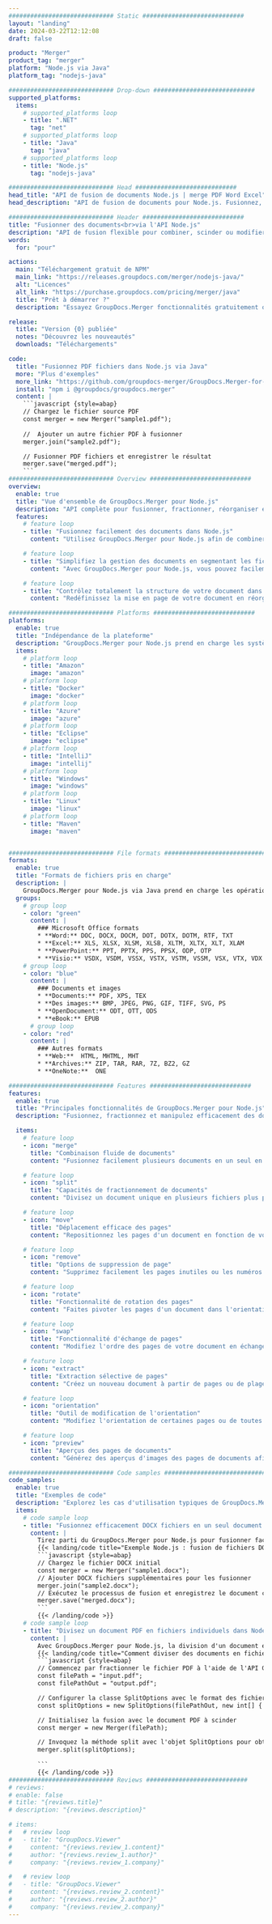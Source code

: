 ```yaml
---
############################# Static ############################
layout: "landing"
date: 2024-03-22T12:12:08
draft: false

product: "Merger"
product_tag: "merger"
platform: "Node.js via Java"
platform_tag: "nodejs-java"

############################# Drop-down ############################
supported_platforms:
  items:
    # supported_platforms loop
    - title: ".NET"
      tag: "net"
    # supported_platforms loop
    - title: "Java"
      tag: "java"
    # supported_platforms loop
    - title: "Node.js"
      tag: "nodejs-java"

############################# Head ############################
head_title: "API de fusion de documents Node.js | merge PDF Word Excel"
head_description: "API de fusion de documents pour Node.js. Fusionnez, fractionnez, échangez, réorganisez et supprimez des pages aux formats PDF, Microsoft Word, Excel, présentations, Visio, XPS et EPUB."

############################# Header ############################
title: "Fusionner des documents<br>via l'API Node.js"
description: "API de fusion flexible pour combiner, scinder ou modifier facilement PDF et Office Documents"
words:
  for: "pour"

actions:
  main: "Téléchargement gratuit de NPM"
  main_link: "https://releases.groupdocs.com/merger/nodejs-java/"
  alt: "Licences"
  alt_link: "https://purchase.groupdocs.com/pricing/merger/java"
  title: "Prêt à démarrer ?"
  description: "Essayez GroupDocs.Merger fonctionnalités gratuitement ou demandez une licence"

release:
  title: "Version {0} publiée"
  notes: "Découvrez les nouveautés"
  downloads: "Téléchargements"

code:
  title: "Fusionnez PDF fichiers dans Node.js via Java"
  more: "Plus d'exemples"
  more_link: "https://github.com/groupdocs-merger/GroupDocs.Merger-for-Node.js-via-Java"
  install: "npm i @groupdocs/groupdocs.merger"
  content: |
    ```javascript {style=abap}   
    // Chargez le fichier source PDF
    const merger = new Merger("sample1.pdf");
    
    //  Ajouter un autre fichier PDF à fusionner
    merger.join("sample2.pdf");

    // Fusionner PDF fichiers et enregistrer le résultat
    merger.save("merged.pdf");
    ```
############################# Overview ############################
overview:
  enable: true
  title: "Vue d'ensemble de GroupDocs.Merger pour Node.js"
  description: "API complète pour fusionner, fractionner, réorganiser et affiner des documents, des diapositives et des diagrammes dans les applications Node.js."
  features:
    # feature loop
    - title: "Fusionnez facilement des documents dans Node.js"
      content: "Utilisez GroupDocs.Merger pour Node.js afin de combiner facilement PDF et des documents Office dans un fichier unifié. Cette bibliothèque étend la prise en charge de nombreux formats, permettant une intégration et une fusion fluides de différents types de fichiers, améliorant ainsi le processus de gestion des documents dans les applications Node.js."

    # feature loop
    - title: "Simplifiez la gestion des documents en segmentant les fichiers volumineux"
      content: "Avec GroupDocs.Merger pour Node.js, vous pouvez facilement diviser des fichiers PDF ou Office volumineux en plusieurs parties plus faciles à gérer. Personnalisez vos documents en les divisant en fonction de pages spécifiques, de plages ou d'extraction de pages individuelles, améliorant ainsi l'organisation et l'efficacité de vos flux de documents."

    # feature loop
    - title: "Contrôlez totalement la structure de votre document dans Node.js"
      content: "Redéfinissez la mise en page de votre document en réorganisant, en échangeant ou en supprimant des pages sans effort à l'aide de GroupDocs.Merger pour Node.js. Adaptez vos documents pour répondre à des besoins uniques, en offrant une flexibilité inégalée dans la création d'une configuration de fichiers personnalisée."

############################# Platforms ############################
platforms:
  enable: true
  title: "Indépendance de la plateforme"
  description: "GroupDocs.Merger pour Node.js prend en charge les systèmes d'exploitation, les frameworks et les gestionnaires de packages suivants"
  items:
    # platform loop
    - title: "Amazon"
      image: "amazon"
    # platform loop
    - title: "Docker"
      image: "docker"
    # platform loop
    - title: "Azure"
      image: "azure"
    # platform loop
    - title: "Eclipse"
      image: "eclipse"
    # platform loop
    - title: "IntelliJ"
      image: "intellij"
    # platform loop
    - title: "Windows"
      image: "windows"
    # platform loop
    - title: "Linux"
      image: "linux"
    # platform loop
    - title: "Maven"
      image: "maven"


############################# File formats ############################
formats:
  enable: true
  title: "Formats de fichiers pris en charge"
  description: |
    GroupDocs.Merger pour Node.js via Java prend en charge les opérations avec les [formats de fichiers] suivants (https://docs.groupdocs.com/merger/nodejs-java/supported-document-formats/).
  groups:
    # group loop
    - color: "green"
      content: |
        ### Microsoft Office formats
        * **Word:** DOC, DOCX, DOCM, DOT, DOTX, DOTM, RTF, TXT
        * **Excel:** XLS, XLSX, XLSM, XLSB, XLTM, XLTX, XLT, XLAM
        * **PowerPoint:** PPT, PPTX, PPS, PPSX, ODP, OTP
        * **Visio:** VSDX, VSDM, VSSX, VSTX, VSTM, VSSM, VSX, VTX, VDX
    # group loop
    - color: "blue"
      content: |
        ### Documents et images
        * **Documents:** PDF, XPS, TEX
        * **Des images:** BMP, JPEG, PNG, GIF, TIFF, SVG, PS
        * **OpenDocument:** ODT, OTT, ODS
        * **eBook:** EPUB
      # group loop
    - color: "red"
      content: |
        ### Autres formats
        * **Web:**  HTML, MHTML, MHT
        * **Archives:** ZIP, TAR, RAR, 7Z, BZ2, GZ
        * **OneNote:**  ONE

############################# Features ############################
features:
  enable: true
  title: "Principales fonctionnalités de GroupDocs.Merger pour Node.js"
  description: "Fusionnez, fractionnez et manipulez efficacement des documents aux formats PDF et Office à l'aide de GroupDocs.Merger dans un environnement Node.js."

  items:
    # feature loop
    - icon: "merge"
      title: "Combinaison fluide de documents"
      content: "Fusionnez facilement plusieurs documents en un seul en combinant des pages ou des plages spécifiques provenant de différents fichiers, à l'aide du GroupDocs.Merger pour Node.js."

    # feature loop
    - icon: "split"
      title: "Capacités de fractionnement de documents"
      content: "Divisez un document unique en plusieurs fichiers plus petits pour une meilleure gestion et une meilleure organisation, en utilisant la fonction de fractionnement complète de GroupDocs.Merger pour Node.js."

    # feature loop
    - icon: "move"
      title: "Déplacement efficace des pages"
      content: "Repositionnez les pages d'un document en fonction de vos besoins à l'aide de la fonction intuitive MovePage de l'environnement Node.js."

    # feature loop
    - icon: "remove"
      title: "Options de suppression de page"
      content: "Supprimez facilement les pages inutiles ou les numéros de page spécifiques grâce à la fonction RemovePages de GroupDocs.Merger adaptée à Node.js."

    # feature loop
    - icon: "rotate"
      title: "Fonctionnalité de rotation des pages"
      content: "Faites pivoter les pages d'un document dans l'orientation souhaitée (90, 180 ou 270 degrés) à l'aide de la simple opération RotatePages."

    # feature loop
    - icon: "swap"
      title: "Fonctionnalité d'échange de pages"
      content: "Modifiez l'ordre des pages de votre document en échangeant leurs positions, créant ainsi un document réorganisé grâce à la fonction SwapPages."

    # feature loop
    - icon: "extract"
      title: "Extraction sélective de pages"
      content: "Créez un nouveau document à partir de pages ou de plages de pages sélectionnées, en extrayant uniquement le contenu nécessaire avec GroupDocs.Merger pour Node.js."

    # feature loop
    - icon: "orientation"
      title: "Outil de modification de l'orientation"
      content: "Modifiez l'orientation de certaines pages ou de toutes les pages, du mode portrait au mode paysage, ou vice versa, en utilisant la fonction ChangeOrientation de vos projets Node.js."

    # feature loop
    - icon: "preview"
      title: "Aperçus des pages de documents"
      content: "Générez des aperçus d'images des pages de documents afin de mieux comprendre leur contenu et leur mise en page, à l'aide de la fonctionnalité PreviewPages de Node.js."

############################# Code samples ############################
code_samples:
  enable: true
  title: "Exemples de code"
  description: "Explorez les cas d'utilisation typiques de GroupDocs.Merger adaptés aux environnements Node.js. Ces exemples montrent l'efficacité et la facilité de la fusion de documents à l'aide du fichier GroupDocs.Merger pour Node.js."
  items:
    # code sample loop
    - title: "Fusionnez efficacement DOCX fichiers en un seul document à l'aide de Node.js"
      content: |
        Tirez parti du GroupDocs.Merger pour Node.js pour fusionner facilement plusieurs fichiers DOCX en un seul document complet. Utilisez notre fonction [Fusionner Word documents](https://docs.groupdocs.com/merger/nodejs-java/merge/word/) pour combiner efficacement des fichiers, améliorant ainsi la gestion des documents et la productivité. Vous trouverez ci-dessous un extrait de code Node.js qui vous guidera tout au long du processus de fusion de documents :
        {{< landing/code title="Exemple Node.js : fusion de fichiers DOCX">}}
        ```javascript {style=abap}   
        // Chargez le fichier DOCX initial
        const merger = new Merger("sample1.docx");
        // Ajouter DOCX fichiers supplémentaires pour les fusionner
        merger.join("sample2.docx");
        // Exécutez le processus de fusion et enregistrez le document combiné
        merger.save("merged.docx");
        ```
        {{< /landing/code >}}
    # code sample loop
    - title: "Divisez un document PDF en fichiers individuels dans Node.js"
      content: |
        Avec GroupDocs.Merger pour Node.js, la division d'un document en plusieurs fichiers est rationalisée. Notre fonctionnalité [Split Document](https://docs.groupdocs.com/merger/nodejs-java/split-document/) permet de gérer et d'extraire efficacement des sections spécifiques de documents PDF volumineux, ce qui rend la gestion de vos documents plus efficace. Cette fonctionnalité permet de fractionner les documents par plage de pages, pages de début/fin ou numéros de page pairs ou impairs/pairs, entre autres critères.
        {{< landing/code title="Comment diviser des documents en fichiers séparés avec Node.js">}}
        ```javascript {style=abap}   
        // Commencez par fractionner le fichier PDF à l'aide de l'API GroupDocs.Merger pour Node.js
        const filePath = "input.pdf";
        const filePathOut = "output.pdf";

        // Configurer la classe SplitOptions avec le format des fichiers de sortie
        const splitOptions = new SplitOptions(filePathOut, new int[] { 3, 6, 8 });

        // Initialisez la fusion avec le document PDF à scinder
        const merger = new Merger(filePath);

        // Invoquez la méthode split avec l'objet SplitOptions pour obtenir les documents résultants
        merger.split(splitOptions);
  
        ```
        {{< /landing/code >}}
############################# Reviews ############################
# reviews:
# enable: false
# title: "{reviews.title}"
# description: "{reviews.description}"

# items:
#   # review loop
#   - title: "GroupDocs.Viewer"
#     content: "{reviews.review_1.content}"
#     author: "{reviews.review_1.author}"
#     company: "{reviews.review_1.company}"

#   # review loop
#   - title: "GroupDocs.Viewer"
#     content: "{reviews.review_2.content}"
#     author: "{reviews.review_2.author}"
#     company: "{reviews.review_2.company}"
---
```

